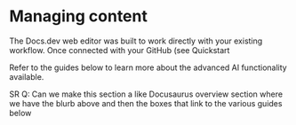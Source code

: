 # Managing content

The Docs.dev web editor was built to work directly with your existing workflow. Once connected with your GitHub (see Quickstart

Refer to the guides below to learn more about the advanced AI functionality available.

SR Q: Can we make this section a like Docusaurus overview section where we have the blurb above and then the boxes that link to the various guides below
